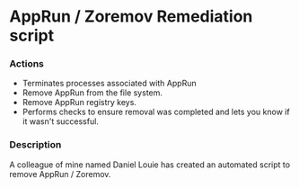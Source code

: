 # AppRun / Zoremov Remediation script

### Actions
- Terminates processes associated with AppRun
- Remove AppRun from the file system.
- Remove AppRun registry keys.
- Performs checks to ensure removal was completed and lets you know if it wasn't successful.

### Description

A colleague of mine named Daniel Louie has created an automated script to remove AppRun / Zoremov.
